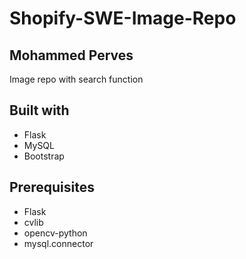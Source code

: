 # Shopify-SWE-Image-Repo
## Mohammed Perves
 Image repo with search function

## Built with
* Flask
* MySQL
* Bootstrap

## Prerequisites
 * Flask
 * cvlib
 * opencv-python
 * mysql.connector
